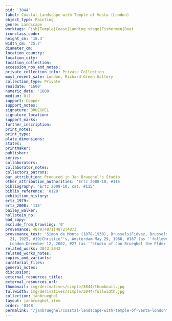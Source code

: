 ```yaml
---
pid: '3044'
label: Coastal Landscape with Temple of Vesta (London)
object_type: Painting
genre: Landscape
worktags: Fish|Temple|Coast|Landing stage|Fishermen|Boat
iconclass_code:
height_cm: '18.3'
width_cm: '25.7'
diameter_cm:
location_country:
location_city:
location_collection:
accession_nos_and_notes:
private_collection_info: Private Collection
most_recent_sale: London, Richard Green Gallery
collection_type: Private
realdate: '1600'
numeric_date: '1600'
medium: Oil
support: Copper
support_notes:
signature: BRUEGHEL
signature_location:
support_marks:
further_inscription:
print_notes:
print_type:
plate_dimensions:
states:
printmaker:
publisher:
series:
collaborators:
collaborator_notes:
collectors_patrons:
our_attribution: Produced in Jan Brueghel's Studio
other_attribution_authorities: 'Ertz 2008-10, #115'
bibliography: 'Ertz 2008-10, cat. #115'
biblio_reference: '8128'
exhibition_history:
ertz_1979:
ertz_2008: '115'
bailey_walker:
hollstein_no:
bad_copy:
exclude_from_browsing: '0'
provenance: 4870|4871|4872|4873
provenance_text: 'Simon de Monte (1878-1930), Brussels|Fiévez, Brussels, December
  21, 1925, #19|Christie''s, Amsterdam May 29, 1986, #167 (as ''follower of Jan I'')|Sotheby''s,
  London December 12, 2002, #27 (as ''studio of Jan Brueghel the Elder'')'
related_works: 3043|3042
related_works_notes:
copies_and_variants:
curatorial_files:
general_notes:
discussion:
external_resources_title:
external_resources_url:
thumbnail: img/derivatives/simple/3044/thumbnail.jpg
fullwidth: img/derivatives/simple/3044/fullwidth.jpg
collection: janbrueghel
layout: janbrueghel_item
order: '0148'
permalink: "/janbrueghel/coastal-landscape-with-temple-of-vesta-london"
---
```

